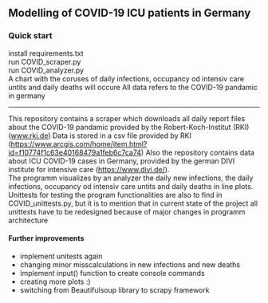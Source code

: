 
## Modelling of COVID-19 ICU patients in Germany  
  
  
### Quick start ####
install requirements.txt  
run COVID_scraper.py  
run COVID_analyzer.py  
A chart with the coruses of daily infections, occupancy od intensiv care untits and daily deaths will occure
All data refers to the COVID-19 pandamic in germany
  
-------------------------  
  
This repository contains a scraper which downloads all daily report files about the COVID-19 pandamic provided by the Robert-Koch-Institut (RKI) (www.rki.de)
Data is stored in a csv file provided by RKI (https://www.arcgis.com/home/item.html?id=f10774f1c63e40168479a1feb6c7ca74)
Also the repository contains data about ICU COVID-19 cases in Germany, provided by the german DIVI institute for intensive care (https://www.divi.de/).  
The programm visualizes by an analyzer the daily new infections, the daily infections, occupancy od intensiv care untits and daily deaths in line plots. 
Unittests for testing the program functionalities are also to find in COVID_unittests.py, but it is to mention that in current state of the project all unittests have to be redesigned because of major changes in programm architecture   
  
#### Further improvements ####
- implement unitests again
- changing minor misscalculations in new infections and new deaths
- implement input() function to create console commands 
- creating more plots :) 
- switching from Beautifulsoup library to scrapy framework  
